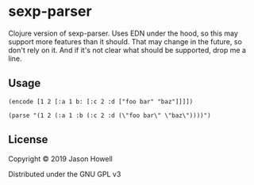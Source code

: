 # sexp-parser

Clojure version of sexp-parser. Uses EDN under the hood, so this may
support more features than it should. That may change in the future,
so don't rely on it. And if it's not clear what should be supported,
drop me a line.

## Usage

```
(encode [1 2 [:a 1 b: [:c 2 :d ["foo bar" "baz"]]]])
```

```
(parse "(1 2 (:a 1 :b (:c 2 :d (\"foo bar\" \"baz\"))))")
```

## License

Copyright © 2019 Jason Howell

Distributed under the GNU GPL v3
